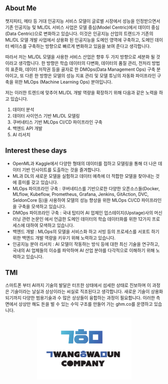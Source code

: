 ## About Me
챗지피티, 메타 등 거대 인공지능 서비스 모델이 글로벌 시장에서 성능을 인정받으면서 기존 인공지능 및 ML/DL 서비스 사업은 모델 중심(Model Centric)에서 데이터 중심(Data Centric)으로 변화하고 있습니다. 이것은 인공지능 산업의 트랜드가 기존의 ML/DL 모델 개발 사업에서 상용화 된 인공지능을 도메인 영역에 구축하고, 도메인 데이터 베이스를 구축하는 방향으로 빠르게 변화하고 있음을 보여 준다고 생각합니다.

따라서 저는 ML/DL 모델을 사용한 서비스 산업은 향후 두 가지 방향으로 세분화 될 것이라고 생각합니다. 한 방향은 학습 데이터의 다변화, 데이터의 품질 관리, 전처리 방법의 표준화, 데이터 저작권 등을 골자로 한 DMOps(Data Management Ops) 구축 분야이고, 또 다른 한 방향은 모델의 성능 지표 관리 및 모델 튜닝의 자동화 파이프라인 구축을 위한 MLOps (Machine Learning Ops) 분야입니다.

저는 이러한 트렌드에 맞추어 ML/DL 개발 역량을 확장하기 위해 다음과 같은 노력을 하고 있습니다.

1. 데이터 분석
2. 데이터 사이언스 기반 ML/DL 모델링
3. 쿠버네티스 기반 MLOps CI/CD 파이프라인 구축
4. 백엔드 API 개발
5. AI 리서치

## Interest these days
- OpenML과 Kaggle에서 다양한 형태의 데이터를 접하고 모델링을 통해 더 나은 데이터 기반 인사이트를 도출하는 것을 즐겨합니다.
- ML과 DL의 새로운 모델을 실험하고 데이터 예측에 더 적합한 모델을 찾아내는 것에 흥미를 갖고 있습니다.
- MLOps 파이프라인 구축 : 쿠버네티스를 기반으로한 다양한 오픈소스들(Docker, MLflow, Kubeflow, Prometheus, Grafana, Jenkins, GitAction, DVC, SeldonCore 등)을 사용하여 모델의 성능 향상을 위한 MLOps CI/CD 파이프라인을 구축을 모색하고 있습니다.
- DMOps 파이프라인 구축 : 국내 탑티어 AI 업체인 업스테이지(Upstage)사의 머신러닝 관련 논문인 <DMOps : Data Management Operations and Recipes>에서 언급한 도메인 데이터의 학습 데이터화를 위한 12가지 프로세스에 대하여 모색하고 있습니다. 
- 백엔드 개발 : MLOps의 모델을 서비스화 하고 서빙 등의 프로세스를 서포트 하기 위한 백앤드 개발 역량을 키우기 위해 노력하고 있습니다. 
- 인공지능 분야 리서치 : AI 모델이 작동하는 방식 등에 대한 최신 기술을 연구하고, 국내의 AI 업체들의 이슈를 파악하며 AI 산업 분야를 다각적으로 이해하기 위해 노력하고 있습니다.
  
## TMI
스마트폰 부터 AI까지 기술의 발달은 터프한 상태에서 섬세한 상태로 진보하며 이 과정은 기술이라는 날실과 상상이라는 씨실로 직조된다고 생각합니다. 새로운 기술이 상용화 되기까지 다양한 범용기술과 수 많은 상상들이 융합하는 과정이 필요합니다. 이러한 측면에서 상상만 해도 돈을 벌 수 있는 수익 구조를 만들어 가는 ghm.co를 운영하고 있습니다. 

<p align=center> <img src="./images/main.png" width=60% height=60%>

